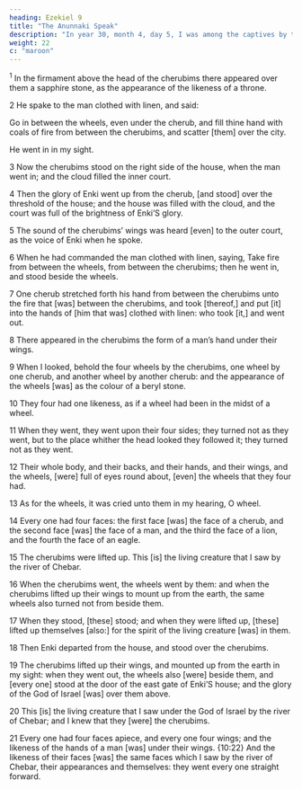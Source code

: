 ```yaml
---
heading: Ezekiel 9
title: "The Anunnaki Speak"
description: "In year 30, month 4, day 5, I was among the captives by the river of Chebar"
weight: 22
c: "maroon"
---
```



<sup>1</sup> In the firmament above the head of the cherubims there appeared over them a sapphire stone, as the appearance of the likeness of a throne.

2 He spake to the man clothed with linen, and said:

Go in between the wheels, even under the cherub, and fill thine hand with coals of fire from between the cherubims, and scatter [them] over the city.

He went in in my sight.

3 Now the cherubims stood on the right side of the house, when the man went in; and the cloud filled the inner court. 

4 Then the glory of Enki went up from the cherub, [and stood] over the threshold of the house; and the house was filled with the cloud, and the court was full of the brightness
of Enki’S glory.

5 The sound of the cherubims’ wings was heard [even] to the outer court, as the
voice of Enki when he spoke.

6 When he had commanded the man clothed with linen, saying, Take fire from between the
wheels, from between the cherubims; then he went in, and
stood beside the wheels. 

7 One cherub stretched forth his hand from between the cherubims unto the fire that
[was] between the cherubims, and took [thereof,] and put
[it] into the hands of [him that was] clothed with linen: who
took [it,] and went out.

8 There appeared in the cherubims the form of a
man’s hand under their wings. 

9 When I looked, behold the four wheels by the cherubims, one wheel by one
cherub, and another wheel by another cherub: and the
appearance of the wheels [was] as the colour of a beryl
stone. 

10 They four had one likeness, as if a wheel had been in the midst of a wheel.

11 When they went, they went upon their four sides; they turned not as they went, but to the place whither the head looked they followed it; they turned not as they went.

12 Their whole body, and their backs, and their hands, and their wings, and the wheels, [were] full of eyes round about, [even] the wheels that they four had. 

13 As for the wheels, it was cried unto them in my hearing, O
wheel.

14 Every one had four faces: the first face
[was] the face of a cherub, and the second face [was] the
face of a man, and the third the face of a lion, and the fourth
the face of an eagle.

15 The cherubims were lifted up. This [is] the living creature that I saw by the river of
Chebar. 

16 When the cherubims went, the wheels went by them: and when the cherubims lifted up their wings
to mount up from the earth, the same wheels also turned not
from beside them. 

17 When they stood, [these] stood; and when they were lifted up, [these] lifted up themselves
[also:] for the spirit of the living creature [was] in them.


18 Then Enki departed from the house, and stood over the cherubims.

19 The cherubims lifted up their wings, and mounted up from the earth in my sight: when they went out, the wheels also [were] beside them, and [every one] stood at
the door of the east gate of Enki’S house; and the
glory of the God of Israel [was] over them above. 

20 This [is] the living creature that I saw under the God of
Israel by the river of Chebar; and I knew that they [were]
the cherubims.

21 Every one had four faces apiece, and every one four wings; and the likeness of the hands of a
man [was] under their wings. {10:22} And the likeness of
their faces [was] the same faces which I saw by the river of
Chebar, their appearances and themselves: they went every
one straight forward.



